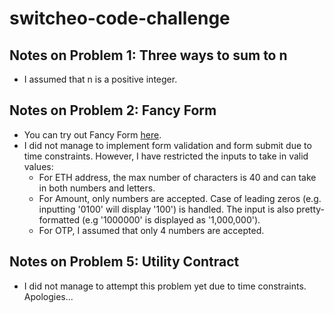# switcheo-code-challenge

## Notes on Problem 1: Three ways to sum to n
- I assumed that n is a positive integer.

## Notes on Problem 2: Fancy Form
- You can try out Fancy Form [here](https://switcheo-code-challenge.vercel.app/).
- I did not manage to implement form validation and form submit due to time constraints. However, I have restricted the inputs to take in valid values:
    - For ETH address, the max number of characters is 40 and can take in both numbers and letters.
    - For Amount, only numbers are accepted. Case of leading zeros (e.g. inputting '0100' will display '100') is handled. The input is also pretty-formatted (e.g '1000000' is displayed as '1,000,000').
    - For OTP, I assumed that only 4 numbers are accepted. 
    
## Notes on Problem 5: Utility Contract
- I did not manage to attempt this problem yet due to time constraints. Apologies...


